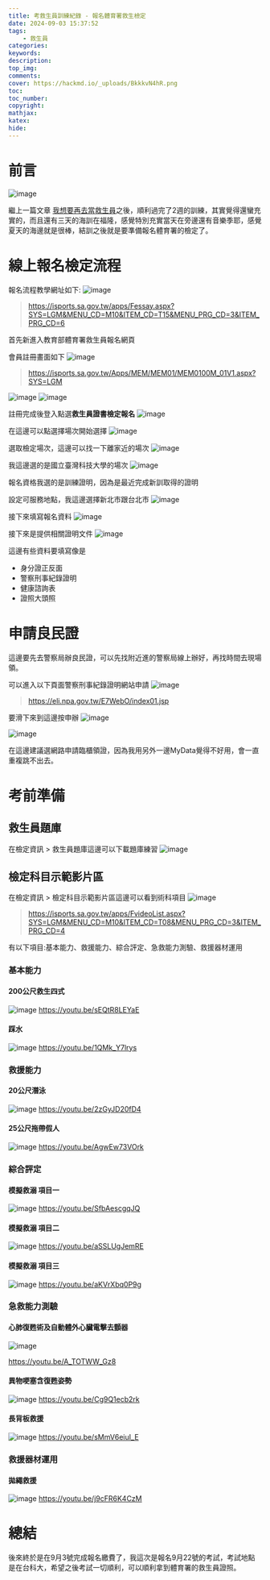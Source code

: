 ```yaml
---
title: 考救生員訓練紀錄 - 報名體育署救生檢定
date: 2024-09-03 15:37:52
tags:
    - 救生員
categories:
keywords:
description:
top_img:
comments:
cover: https://hackmd.io/_uploads/BkkkvN4hR.png
toc:
toc_number:
copyright:
mathjax:
katex:
hide:
---
```


# 前言

![image](https://hackmd.io/_uploads/BkkkvN4hR.png)

繼上一篇文章 [我想要再去當救生員](https://gahgah147.github.io/2024/07/26/%E6%88%91%E6%83%B3%E8%A6%81%E5%86%8D%E5%8E%BB%E7%95%B6%E6%95%91%E7%94%9F%E5%93%A1/?highlight=%E6%88%91%E6%83%B3%E8%A6%81%E5%86%8D%E5%8E%BB%E7%95%B6%E6%95%91%E7%94%9F%E5%93%A1)之後，順利過完了2週的訓練，其實覺得還蠻充實的，而且還有三天的海訓在福隆，感覺特別充實當天在旁邊還有音樂季耶，感覺夏天的海邊就是很棒，結訓之後就是要準備報名體育署的檢定了。

# 線上報名檢定流程

報名流程教學網址如下:
![image](https://hackmd.io/_uploads/SJjduN2qR.png)
>https://isports.sa.gov.tw/apps/Fessay.aspx?SYS=LGM&MENU_CD=M10&ITEM_CD=T15&MENU_PRG_CD=3&ITEM_PRG_CD=6

首先新進入教育部體育署救生員報名網頁


會員註冊畫面如下
![image](https://hackmd.io/_uploads/B187ENnqA.png)
>https://isports.sa.gov.tw/Apps/MEM/MEM01/MEM0100M_01V1.aspx?SYS=LGM

![image](https://hackmd.io/_uploads/BJY97VhcA.png)
![image](https://hackmd.io/_uploads/ryzb4Eh9A.png)


註冊完成後登入點選**救生員證書檢定報名**
![image](https://hackmd.io/_uploads/rkcOENh9R.png)


在這邊可以點選擇場次開始選擇
![image](https://hackmd.io/_uploads/Bya0NNhc0.png)

選取檢定場次，這邊可以找一下離家近的場次
![image](https://hackmd.io/_uploads/H1kGrNh5R.png)

我這邊選的是國立臺灣科技大學的場次
![image](https://hackmd.io/_uploads/HkLp8Vhc0.png)

報名資格我選的是訓練證明，因為是最近完成新訓取得的證明

設定可服務地點，我這邊選擇新北市跟台北市
![image](https://hackmd.io/_uploads/rynNP43qR.png)

接下來填寫報名資料
![image](https://hackmd.io/_uploads/SyqgFE39A.png)

接下來是提供相關證明文件
![image](https://hackmd.io/_uploads/HyHFYV25A.png)

這邊有些資料要填寫像是

* 身分證正反面
* 警察刑事紀錄證明
* 健康諮詢表
* 證照大頭照

# 申請良民證

這邊要先去警察局辦良民證，可以先找附近進的警察局線上辦好，再找時間去現場領。

可以進入以下頁面警察刑事紀錄證明網站申請
![image](https://hackmd.io/_uploads/rJkfr4E20.png)

>https://eli.npa.gov.tw/E7WebO/index01.jsp

要滑下來到這邊按申辦
![image](https://hackmd.io/_uploads/H16jB4VnR.png)


![image](https://hackmd.io/_uploads/HJGCSNNhA.png)

在這邊建議選網路申請臨櫃領證，因為我用另外一邊MyData覺得不好用，會一直重複跳不出去。

# 考前準備
## 救生員題庫
在檢定資訊 > 救生員題庫這邊可以下載題庫練習
![image](https://hackmd.io/_uploads/SkTIOEE3C.png)

## 檢定科目示範影片區
在檢定資訊 > 檢定科目示範影片區這邊可以看到術科項目
![image](https://hackmd.io/_uploads/BkWVKVVhR.png)
>https://isports.sa.gov.tw/apps/FvideoList.aspx?SYS=LGM&MENU_CD=M10&ITEM_CD=T08&MENU_PRG_CD=3&ITEM_PRG_CD=4

有以下項目:基本能力、救援能力、綜合評定、急救能力測驗、救援器材運用

### 基本能力
#### 200公尺救生四式
![image](https://hackmd.io/_uploads/B1yPoEV2R.png)
https://youtu.be/sEQtR8LEYaE

#### 踩水
![image](https://hackmd.io/_uploads/SywHsN4nR.png)
https://youtu.be/1QMk_Y7lrys

### 救援能力
#### 20公尺潛泳
![image](https://hackmd.io/_uploads/SyPUsVNhC.png)
https://youtu.be/2zGyJD20fD4

#### 25公尺拖帶假人
![image](https://hackmd.io/_uploads/BkgSiN42A.png)
https://youtu.be/AgwEw73VOrk

### 綜合評定
#### 模擬救溺 項目一
![image](https://hackmd.io/_uploads/rJ2OcEVnC.png)
https://youtu.be/SfbAescgqJQ

#### 模擬救溺 項目二
![image](https://hackmd.io/_uploads/HyFecNV2C.png)
https://youtu.be/aSSLUgJemRE

#### 模擬救溺 項目三
![image](https://hackmd.io/_uploads/HJWZ5E4n0.png)
https://youtu.be/aKVrXbq0P9g

### 急救能力測驗
#### 心肺復甦術及自動體外心臟電擊去顫器
![image](https://hackmd.io/_uploads/rJeNqEV3C.png)

https://youtu.be/A_TOTWW_Gz8

#### 異物哽塞含復甦姿勢
![image](https://hackmd.io/_uploads/SyTS54E3R.png)
https://youtu.be/Cg9Q1ecb2rk

#### 長背板救援
![image](https://hackmd.io/_uploads/H1ZEo4EnC.png)
https://youtu.be/sMmV6eiuI_E

### 救援器材運用
#### 拋繩救援
![image](https://hackmd.io/_uploads/HJFwoN4hA.png)
https://youtu.be/j9cFR6K4CzM

# 總結

後來終於是在9月3號完成報名繳費了，我這次是報名9月22號的考試，考試地點是在台科大，希望之後考試一切順利，可以順利拿到體育署的救生員證照。